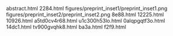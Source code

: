 abstract.html
2284.html
figures/preprint_inset1/preprint_inset1.png
figures/preprint_inset2/preprint_inset2.png
8e88.html
12225.html
10926.html
a5td0cv4r68.html
u1c300h53lo.html
0alqpgqtf3o.html
14dc1.html
tv900gvqhk8.html
ba3a.html
f2f9.html